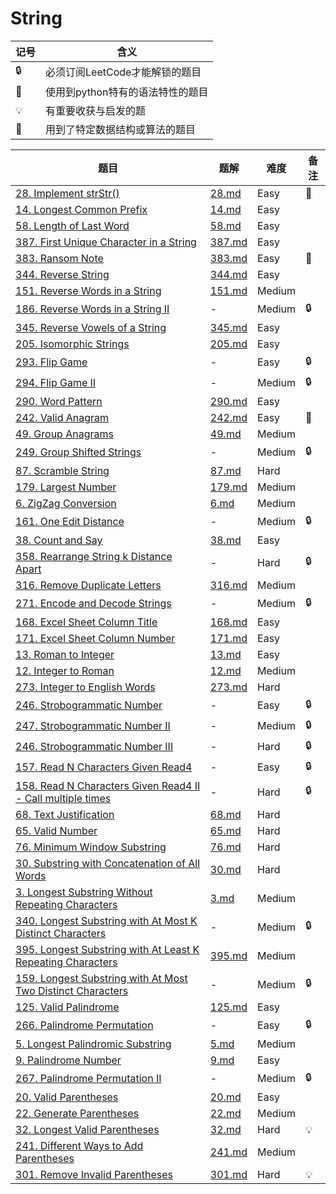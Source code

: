 # String

| 记号 | 含义 |
| ---- | ---- |
| 🔒 | 必须订阅LeetCode才能解锁的题目 |
| 🐲 | 使用到python特有的语法特性的题目 |
| 💡 | 有重要收获与启发的题 |
| 📡 | 用到了特定数据结构或算法的题目 |

| 题目 | 题解 | 难度 | 备注 |
| ---- | ---- | ---- | ---- |
| [28. Implement strStr()](https://leetcode.com/problems/implement-strstr/) | [28.md](../solutions/28.md) | Easy | 📡 |
| [14. Longest Common Prefix](https://leetcode.com/problems/longest-common-prefix/) | [14.md](../solutions/14.md) | Easy | |
| [58. Length of Last Word](https://leetcode.com/problems/length-of-last-word/) | [58.md](../solutions/58.md) | Easy | |
| [387. First Unique Character in a String](https://leetcode.com/problems/first-unique-character-in-a-string/) | [387.md](../solutions/387.md) | Easy | |
| [383. Ransom Note](https://leetcode.com/problems/ransom-note/) | [383.md](../solutions/383.md) | Easy | 🐲 |
| [344. Reverse String](https://leetcode.com/problems/reverse-string/) | [344.md](../solutions/344.md) | Easy | |
| [151. Reverse Words in a String](https://leetcode.com/problems/reverse-words-in-a-string/) | [151.md](../solutions/151.md) | Medium | |
| [186. Reverse Words in a String II](https://leetcode.com/problems/reverse-words-in-a-string-ii/) | - | Medium | 🔒 |
| [345. Reverse Vowels of a String](https://leetcode.com/problems/reverse-vowels-of-a-string/) | [345.md](../solutions/345.md) | Easy | |
| [205. Isomorphic Strings](https://leetcode.com/problems/reverse-vowels-of-a-string/) | [205.md](../solutions/205.md) | Easy | |
| [293. Flip Game](https://leetcode.com/problems/flip-game/) | - | Easy | 🔒 |
| [294. Flip Game II](https://leetcode.com/problems/flip-game-ii/) | - | Medium | 🔒 |
| [290. Word Pattern](https://leetcode.com/problems/word-pattern/) | [290.md](../solutions/290.md) | Easy | |
| [242. Valid Anagram](https://leetcode.com/problems/valid-anagram/) | [242.md](../solutions/242.md) | Easy | 🐲 |
| [49. Group Anagrams](https://leetcode.com/problems/group-anagrams/) | [49.md](../solutions/49.md) | Medium | |
| [249. Group Shifted Strings](https://leetcode.com/problems/group-shifted-strings/) | - | Medium | 🔒 |
| [87. Scramble String](https://leetcode.com/problems/scramble-string) | [87.md](../solutions/87.md) | Hard | |
| [179. Largest Number](https://leetcode.com/problems/largest-number/) | [179.md](../solutions/179.md) | Medium | |
| [6. ZigZag Conversion](https://leetcode.com/problems/zigzag-conversion/) | [6.md](../solutions/6.md) | Medium | |
| [161. One Edit Distance](https://leetcode.com/problems/one-edit-distance/) | - | Medium | 🔒 |
| [38. Count and Say](https://leetcode.com/problems/count-and-say/) | [38.md](../solutions/38.md) | Easy | |
| [358. Rearrange String k Distance Apart](https://leetcode.com/problems/rearrange-string-k-distance-apart/) | - | Hard | 🔒 |
| [316. Remove Duplicate Letters](https://leetcode.com/problems/remove-duplicate-letters/) | [316.md](../solutions/316.md) | Medium | |
| [271. Encode and Decode Strings](https://leetcode.com/problems/encode-and-decode-strings/) | - | Medium | 🔒 |
| [168. Excel Sheet Column Title](https://leetcode.com/problems/excel-sheet-column-title/) | [168.md](../solutions/168.md) | Easy | |
| [171. Excel Sheet Column Number](https://leetcode.com/problems/excel-sheet-column-number/) | [171.md](../solutions/171.md) | Easy | |
| [13. Roman to Integer](https://leetcode.com/problems/roman-to-integer/) | [13.md](../solutions/13.md) | Easy | |
| [12. Integer to Roman](https://leetcode.com/problems/integer-to-roman/) | [12.md](../solutions/12.md) | Medium | |
| [273. Integer to English Words](https://leetcode.com/problems/integer-to-english-words/) | [273.md](../solutions/273.md) | Hard | |
| [246. Strobogrammatic Number](https://leetcode.com/problems/strobogrammatic-number/) | - | Easy | 🔒 |
| [247. Strobogrammatic Number II](https://leetcode.com/problems/strobogrammatic-number-ii/) | - | Medium | 🔒 |
| [246. Strobogrammatic Number III](https://leetcode.com/problems/strobogrammatic-number-iii/) | - | Hard | 🔒 |
| [157. Read N Characters Given Read4](https://leetcode.com/problems/read-n-characters-given-read4/) | - | Easy | 🔒 |
| [158. Read N Characters Given Read4 II - Call multiple times](https://leetcode.com/problems/read-n-characters-given-read4-ii-call-multiple-times/) | - | Hard | 🔒 |
| [68. Text Justification](https://leetcode.com/problems/text-justification/) | [68.md](../solutions/68.md) | Hard | |
| [65. Valid Number](https://leetcode.com/problems/valid-number/) | [65.md](../solutions/65.md) | Hard | |
| [76. Minimum Window Substring](https://leetcode.com/problems/minimum-window-substring/) | [76.md](../solutions/76.md) | Hard | |
| [30. Substring with Concatenation of All Words](https://leetcode.com/problems/substring-with-concatenation-of-all-words/) | [30.md](../solutions/30.md) | Hard | |
| [3. Longest Substring Without Repeating Characters](https://leetcode.com/problems/longest-substring-without-repeating-characters/) | [3.md](../solutions/3.md) | Medium | |
| [340. Longest Substring with At Most K Distinct Characters](https://leetcode.com/problems/longest-substring-with-at-most-k-distinct-characters/) | - | Medium | 🔒 |
| [395. Longest Substring with At Least K Repeating Characters](https://leetcode.com/problems/longest-substring-without-repeating-characters/) | [395.md](../solutions/395.md) | Medium | |
| [159. Longest Substring with At Most Two Distinct Characters](https://leetcode.com/problems/longest-substring-with-at-most-two-distinct-characters/) | - | Medium | 🔒 |
| [125. Valid Palindrome](https://leetcode.com/problems/valid-palindrome/) | [125.md](../solutions/125.md) | Easy | |
| [266. Palindrome Permutation](https://leetcode.com/problems/palindrome-permutation/) | - | Easy | 🔒 |
| [5. Longest Palindromic Substring](https://leetcode.com/problems/longest-palindromic-substring/) | [5.md](../solutions/5.md) | Medium | |
| [9. Palindrome Number](https://leetcode.com/problems/palindrome-number/) | [9.md](../solutions/9.md) | Easy | |
| [267. Palindrome Permutation II](https://leetcode.com/problems/palindrome-permutation-ii/) | - | Medium | 🔒 |
| [20. Valid Parentheses](https://leetcode.com/problems/valid-parentheses/) | [20.md](../solutions/20.md) | Easy | |
| [22. Generate Parentheses](https://leetcode.com/problems/generate-parentheses/) | [22.md](../solutions/22.md) | Medium | |
| [32. Longest Valid Parentheses](https://leetcode.com/problems/longest-valid-parentheses/) | [32.md](../solutions/32.md) | Hard | 💡 |
| [241. Different Ways to Add Parentheses](https://leetcode.com/problems/different-ways-to-add-parentheses/) | [241.md](../solutions/241.md) | Medium | |
| [301. Remove Invalid Parentheses](https://leetcode.com/problems/remove-invalid-parentheses/) | [301.md](../solutions/301.md) | Hard | 💡 |
